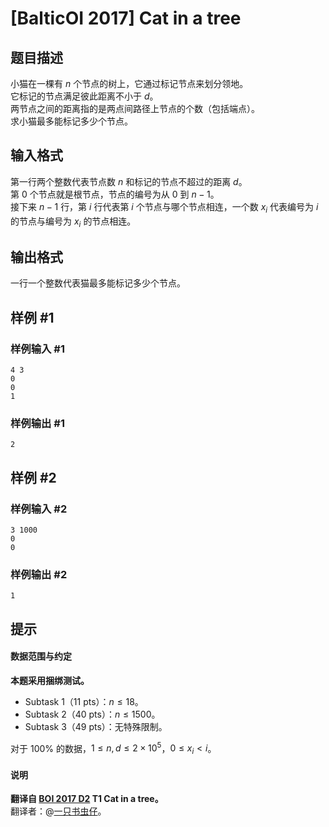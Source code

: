 # [BalticOI 2017] Cat in a tree

## 题目描述

小猫在一棵有 $n$ 个节点的树上，它通过标记节点来划分领地。  
它标记的节点满足彼此距离不小于 $d$。  
两节点之间的距离指的是两点间路径上节点的个数（包括端点）。   
求小猫最多能标记多少个节点。

## 输入格式

第一行两个整数代表节点数 $n$ 和标记的节点不超过的距离 $d$。  
第 $0$ 个节点就是根节点，节点的编号为从 $0$ 到 $n - 1$。  
接下来 $n-1$ 行，第 $i$ 行代表第 $i$ 个节点与哪个节点相连，一个数 $x_i$ 代表编号为 $i$ 的节点与编号为 $x_i$ 的节点相连。

## 输出格式

一行一个整数代表猫最多能标记多少个节点。

## 样例 #1

### 样例输入 #1
```
4 3
0
0
1
```

### 样例输出 #1

```
2
```

## 样例 #2

### 样例输入 #2
```
3 1000
0
0
```

### 样例输出 #2

```
1
```

## 提示

#### 数据范围与约定

**本题采用捆绑测试。**

- Subtask 1（11 pts）：$n \le 18$。
- Subtask 2（40 pts）：$n \le 1500$。
- Subtask 3（49 pts）：无特殊限制。

对于 $100\%$ 的数据，$1 \le n,d \le 2 \times 10^5$，$0 \le x_i < i$。

#### 说明

**翻译自 [BOI 2017 D2](https://boi.cses.fi/files/boi2017_day2.pdf) T1 Cat in a tree。**  
翻译者：@[一只书虫仔](https://www.luogu.com.cn/user/114914)。
